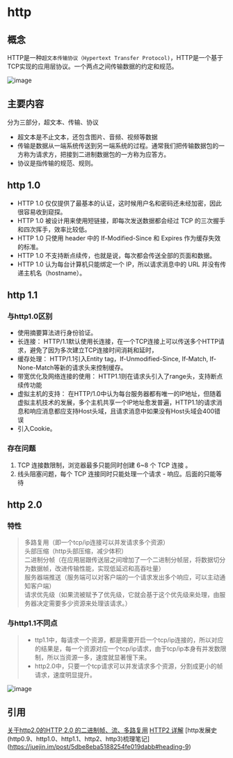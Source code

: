 # http 
## 概念
HTTP是一种`超文本传输协议（Hypertext Transfer Protocol)`，HTTP是一个基于TCP实现的应用层协议。一个两点之间传输数据的约定和规范。

![image](https://user-gold-cdn.xitu.io/2018/5/11/1634e5e73955739d?imageView2/0/w/1280/h/960/format/webp/ignore-error/1)


## 主要内容
分为三部分，超文本、传输、协议
- 超文本是不止文本，还包含图片、音频、视频等数据
- 传输是数据从一端系统传送到另一端系统的过程。通常我们把传输数据包的一方称为请求方，把接到二进制数据包的一方称为应答方。
- 协议是指传输的规范、规则。



## http 1.0
- HTTP 1.0 仅仅提供了最基本的认证，这时候用户名和密码还未经加密，因此很容易收到窥探。
- HTTP 1.0 被设计用来使用短链接，即每次发送数据都会经过 TCP 的三次握手和四次挥手，效率比较低。
- HTTP 1.0 只使用 header 中的 If-Modified-Since 和 Expires 作为缓存失效的标准。
- HTTP 1.0 不支持断点续传，也就是说，每次都会传送全部的页面和数据。
- HTTP 1.0 认为每台计算机只能绑定一个 IP，所以请求消息中的 URL 并没有传递主机名（hostname）。


## http 1.1
### 与http1.0区别
- 使用摘要算法进行身份验证。
- 长连接： HTTP/1.1默认使用长连接，在一个TCP连接上可以传送多个HTTP请求，避免了因为多次建立TCP连接时间消耗和延时，
- 缓存处理： HTTP/1.1引入Entity tag，If-Unmodified-Since, If-Match, If-None-Match等新的请求头来控制缓存。
- 带宽优化及网络连接的使用： HTTP1.1则在请求头引入了range头，支持断点续传功能
- 虚拟主机的支持： 在HTTP/1.0中认为每台服务器都有唯一的IP地址，但随着虚拟主机技术的发展，多个主机共享一个IP地址愈发普遍，HTTP1.1的请求消息和响应消息都应支持Host头域，且请求消息中如果没有Host头域会400错误
- 引入Cookie。
### 存在问题
1. TCP 连接数限制，浏览器最多只能同时创建 6~8 个 TCP 连接 。
2. 线头阻塞问题，每个 TCP 连接同时只能处理一个请求 - 响应。后面的只能等待

## http 2.0

### 特性
> 多路复用（即一个tcp/ip连接可以并发请求多个资源）  
> 头部压缩（http头部压缩，减少体积）  
> 二进制分帧（在应用层跟传送层之间增加了一个二进制分帧层，将数据切分为数据帧，改进传输性能，实现低延迟和高吞吐量）  
> 服务器端推送（服务端可以对客户端的一个请求发出多个响应，可以主动通知客户端）  
> 请求优先级（如果流被赋予了优先级，它就会基于这个优先级来处理，由服务器决定需要多少资源来处理该请求。）  
### 与http1.1不同点
> - ttp1.1中，每请求一个资源，都是需要开启一个tcp/ip连接的，所以对应的结果是，每一个资源对应一个tcp/ip请求，由于tcp/ip本身有并发数限制，所以当资源一多，速度就显著慢下来。
> - http2.0中，只要一个tcp请求可以并发请求多个资源，分割成更小的帧请求，速度明显提升。


![image](https://user-gold-cdn.xitu.io/2019/3/13/1697763defd85d4b?imageView2/0/w/1280/h/960/format/webp/ignore-error/1)

## 引用
[关于http2.0的HTTP 2.0 的二进制帧、流、多路复用](https://juejin.im/post/5c88f2066fb9a049c043e420)
[HTTP2 详解](https://blog.wangriyu.wang/2018/05-HTTP2.html)
[http发展史(http0.9、http1.0、http1.1、http2、http3)梳理笔记]
(https://juejin.im/post/5dbe8eba5188254fe019dabb#heading-9)

